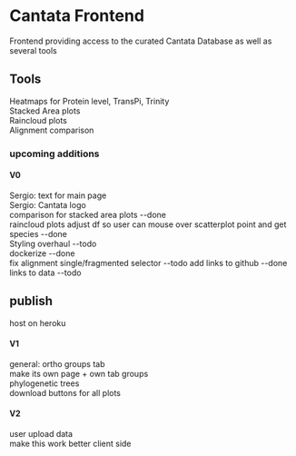 # Cantata Frontend  
Frontend providing access to the curated Cantata Database as well as several tools  

## Tools  
Heatmaps for Protein level, TransPi, Trinity  
Stacked Area plots  
Raincloud plots  
Alignment comparison  

### upcoming additions  
#### V0  
Sergio: text for main page  
Sergio: Cantata logo  
comparison for stacked area plots --done  
raincloud plots adjust df so user can mouse over scatterplot point and get species --done  
Styling overhaul --todo  
dockerize --done  
fix alignment single/fragmented selector --todo
add links to github --done
links to data --todo

## publish  
host on heroku  

#### V1  
general: ortho groups tab  
    make its own page + own tab groups  
phylogenetic trees  
download buttons for all plots  

#### V2  
user upload data  
make this work better client side  
